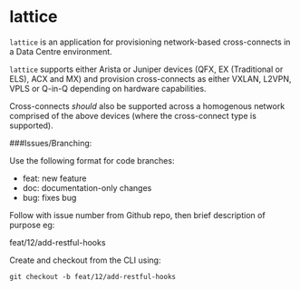 # lattice
```lattice``` is an application for provisioning network-based cross-connects in a Data Centre environment.

```lattice``` supports either Arista or Juniper devices (QFX, EX (Traditional or ELS), ACX and MX) and provision cross-connects as either VXLAN, L2VPN, VPLS or Q-in-Q depending on hardware capabilities.

Cross-connects *should* also be supported across a homogenous network comprised of the above devices (where the cross-connect type is supported).

###Issues/Branching:

Use the following format for code branches:

* feat: new feature
* doc: documentation-only changes
* bug: fixes bug

Follow with issue number from Github repo, then brief description of purpose eg:

feat/12/add-restful-hooks

Create and checkout from the CLI using:

```git checkout -b feat/12/add-restful-hooks```

